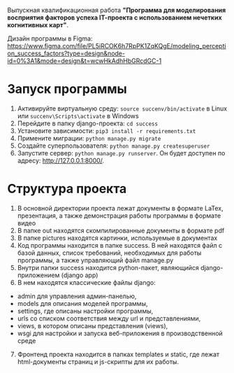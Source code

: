 Выпускная квалификационная работа **"Программа для моделирования восприятия факторов успеха IТ-проекта с использованием нечетких когнитивных карт"**.

Дизайн программы в Figma: https://www.figma.com/file/PL5iRCOK6h7RpPK1ZqKQgE/modeling_perception_success_factors?type=design&node-id=0%3A1&mode=design&t=wcwHkAdhHbGRcdGC-1

# Запуск программы
1. Активируйте виртуальную среду: `source succenv/bin/activate` в Linux или `succenv\Scripts\activate` в Windows
2. Перейдите в папку django-проекта: `cd success`
3. Установите зависимости: `pip3 install -r requirements.txt`
4. Примените миграции: `python manage.py migrate`
5. Создайте суперпользователя: `python manage.py createsuperuser`
6. Запустите сервер: `python manage.py runserver`. Он будет доступен по адресу: http://127.0.0.1:8000/.

# Структура проекта
1. В основной директории проекта лежат документы в формате LaTex, презентация, а также демонстрация работы программы в формате видео
2. В папке out находятся скомпилированные документы в формате pdf
3. В папке pictures находятся картинки, используемые в документах
4. Код программы находится в папке success. В ней находятся файл с базой данных, список требований, необходимых для работы программы, а также управляющий файл manage.py
5. Внутри папки success находится python-пакет, являющийся django-приложением (django app)
6. В нем находятся классические файлы django: 
- admin для управления админ-панелью, 
- models для описания моделей программы, 
- settings, где описаны настройки программы,
- urls со списком соответствия между url и представлениями,
- views, в котором описаны представления (views),
- wsgi для настройки и запуска веб-приложения в производственной среде
7. Фронтенд проекта находится в папках templates и static, где лежат html-документы страниц и js-скрипты для их работы.
